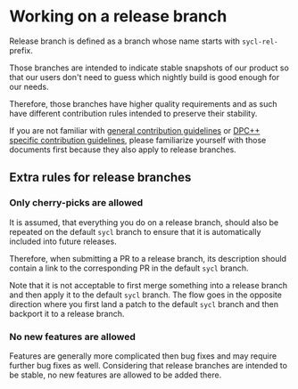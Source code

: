# Working on a release branch

Release branch is defined as a branch whose name starts with `sycl-rel-` prefix.

Those branches are intended to indicate stable snapshots of our product so that
our users don't need to guess which nightly build is good enough for our needs.

Therefore, those branches have higher quality requirements and as such have
different contribution rules intended to preserve their stability.

If you are not familiar with [general contribution guidelines][contributing] or
[DPC++ specific contribution guidelines][contributing-to-dpcpp], please
familiarize yourself with those documents first because they also apply to
release branches.

## Extra rules for release branches

### Only cherry-picks are allowed

It is assumed, that everything you do on a release branch, should also be
repeated on the default `sycl` branch to ensure that it is automatically
included into future releases.

Therefore, when submitting a PR to a release branch, its description should
contain a link to the corresponding PR in the default `sycl` branch.

Note that it is not acceptable to first merge something into a
release branch and then apply it to the default `sycl` branch. The flow goes in
the opposite direction where you first land a patch to the default `sycl` branch
and then backport it to a release branch.

### No new features are allowed

Features are generally more complicated then bug fixes and may require further
bug fixes as well. Considering that release branches are intended to be stable,
no new features are allowed to be added there.

[contributing]: ../llvm/CONTRIBUTING.md
[contributing-to-dpcpp]: ./ContributeToDPCPP.md
